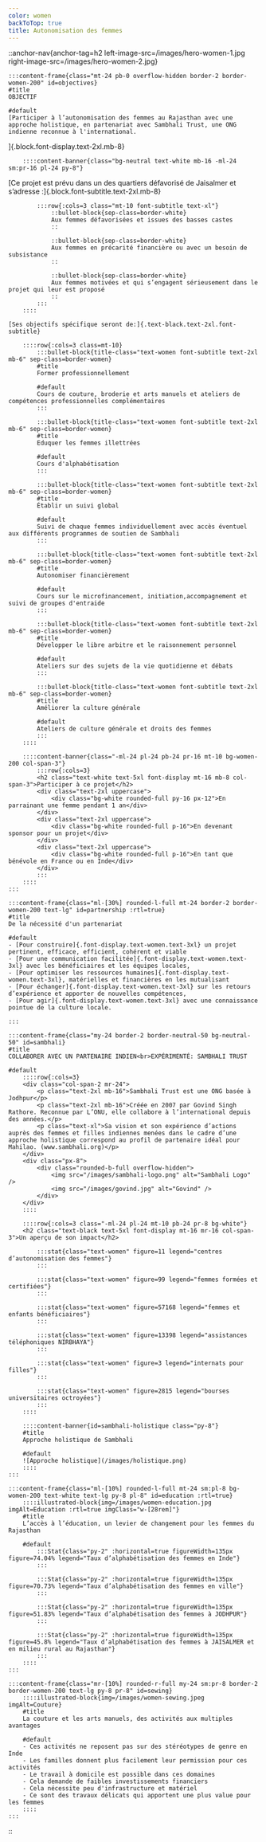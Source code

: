 ```yaml
---
color: women
backToTop: true
title: Autonomisation des femmes
---
```


::anchor-nav{anchor-tag=h2 left-image-src=/images/hero-women-1.jpg right-image-src=/images/hero-women-2.jpg}

    :::content-frame{class="mt-24 pb-0 overflow-hidden border-2 border-women-200" id=objectives}
    #title
    OBJECTIF

    #default
    [Participer à l’autonomisation des femmes au Rajasthan avec une approche holistique, en partenariat avec Sambhali Trust, une ONG indienne reconnue à l'international.
]{.block.font-display.text-2xl.mb-8}

        ::::content-banner{class="bg-neutral text-white mb-16 -ml-24 sm:pr-16 pl-24 py-8"}
[Ce projet est prévu dans un des quartiers défavorisé de Jaisalmer et s’adresse :]{.block.font-subtitle.text-2xl.mb-8}

            :::row{:cols=3 class="mt-10 font-subtitle text-xl"}
                ::bullet-block{sep-class=border-white}
                Aux femmes défavorisées et issues des basses castes
                ::

                ::bullet-block{sep-class=border-white}
                Aux femmes en précarité financière ou avec un besoin de subsistance
                ::

                ::bullet-block{sep-class=border-white}
                Aux femmes motivées et qui s’engagent sérieusement dans le projet qui leur est proposé
                ::
            :::
        ::::

    [Ses objectifs spécifique seront de:]{.text-black.text-2xl.font-subtitle}

        ::::row{:cols=3 class=mt-10}
            :::bullet-block{title-class="text-women font-subtitle text-2xl mb-6" sep-class=border-women}
            #title
            Former professionnellement

            #default
            Cours de couture, broderie et arts manuels et ateliers de compétences professionnelles complémentaires
            :::
    
            :::bullet-block{title-class="text-women font-subtitle text-2xl mb-6" sep-class=border-women}
            #title
            Eduquer les femmes illettrées
            
            #default
            Cours d'alphabétisation
            :::
            
            :::bullet-block{title-class="text-women font-subtitle text-2xl mb-6" sep-class=border-women}
            #title
            Établir un suivi global

            #default
            Suivi de chaque femmes individuellement avec accès éventuel aux différents programmes de soutien de Sambhali
            :::
    
            :::bullet-block{title-class="text-women font-subtitle text-2xl mb-6" sep-class=border-women}
            #title
            Autonomiser financièrement

            #default
            Cours sur le microfinancement, initiation,accompagnement et suivi de groupes d'entraide
            :::
    
            :::bullet-block{title-class="text-women font-subtitle text-2xl mb-6" sep-class=border-women}
            #title
            Développer le libre arbitre et le raisonnement personnel

            #default
            Ateliers sur des sujets de la vie quotidienne et débats
            :::
            
            :::bullet-block{title-class="text-women font-subtitle text-2xl mb-6" sep-class=border-women}
            #title
            Améliorer la culture générale

            #default
            Ateliers de culture générale et droits des femmes
            :::
        ::::

        ::::content-banner{class="-ml-24 pl-24 pb-24 pr-16 mt-10 bg-women-200 col-span-3"}
            :::row{:cols=3}
            <h2 class="text-white text-5xl font-display mt-16 mb-8 col-span-3">Participer à ce projet</h2>
            <div class="text-2xl uppercase">
                <div class="bg-white rounded-full py-16 px-12">En parrainant une femme pendant 1 an</div>
            </div>
            <div class="text-2xl uppercase">
                <div class="bg-white rounded-full p-16">En devenant sponsor pour un projet</div>
            </div>
            <div class="text-2xl uppercase">
                <div class="bg-white rounded-full p-16">En tant que bénévole en France ou en Inde</div>
            </div>
            :::
        ::::
    :::

    :::content-frame{class="ml-[30%] rounded-l-full mt-24 border-2 border-women-200 text-lg" id=partnership :rtl=true}
    #title
    De la nécessité d'un partenariat
    
    #default
    - [Pour construire]{.font-display.text-women.text-3xl} un projet pertinent, efficace, efficient, cohérent et viable
    - [Pour une communication facilitée]{.font-display.text-women.text-3xl} avec les bénéficiaires et les équipes locales,
    - [Pour optimiser les ressources humaines]{.font-display.text-women.text-3xl}, matérielles et financières en les mutualisant
    - [Pour échanger]{.font-display.text-women.text-3xl} sur les retours d’expérience et apporter de nouvelles compétences,
    - [Pour agir]{.font-display.text-women.text-3xl} avec une connaissance pointue de la culture locale.

    :::

    :::content-frame{class="my-24 border-2 border-neutral-50 bg-neutral-50" id=sambhali}
    #title
    COLLABORER AVEC UN PARTENAIRE INDIEN<br>EXPÉRIMENTÉ: SAMBHALI TRUST

    #default
        ::::row{:cols=3}
        <div class="col-span-2 mr-24">
            <p class="text-2xl mb-16">Sambhali Trust est une ONG basée à Jodhpur</p>
            <p class="text-2xl mb-16">Créée en 2007 par Govind Singh Rathore. Reconnue par L’ONU, elle collabore à l’international depuis des années.</p>
            <p class="text-xl">Sa vision et son expérience d’actions auprès des femmes et filles indiennes menées dans le cadre d’une approche holistique correspond au profil de partenaire idéal pour Mahilao. (www.sambhali.org)</p>
        </div>
        <div class="px-8">
            <div class="rounded-b-full overflow-hidden">
                <img src="/images/sambhali-logo.png" alt="Sambhali Logo" />
                <img src="/images/govind.jpg" alt="Govind" />
            </div>
        </div>
        ::::

        ::::row{:cols=3 class="-ml-24 pl-24 mt-10 pb-24 pr-8 bg-white"}
        <h2 class="text-black text-5xl font-display mt-16 mr-16 col-span-3">Un aperçu de son impact</h2>

            :::stat{class="text-women" figure=11 legend="centres d’autonomisation des femmes"}
            :::
    
            :::stat{class="text-women" figure=99 legend="femmes formées et certifiées"}
            :::
            
            :::stat{class="text-women" figure=57168 legend="femmes et enfants bénéficiaires"}
            :::
    
            :::stat{class="text-women" figure=13398 legend="assistances téléphoniques NIRBHAYA"}
            :::
    
            :::stat{class="text-women" figure=3 legend="internats pour filles"}
            :::
            
            :::stat{class="text-women" figure=2815 legend="bourses universitaires octroyées"}
            :::
        ::::

        ::::content-banner{id=sambhali-holistique class="py-8"}
        #title
        Approche holistique de Sambhali
    
        #default
        ![Approche holistique](/images/holistique.png)
        ::::
    :::

    :::content-frame{class="ml-[10%] rounded-l-full mt-24 sm:pl-8 bg-women-200 text-white text-lg py-8 pl-8" id=education :rtl=true}
        ::::illustrated-block{img=/images/women-education.jpg imgAlt=Education :rtl=true imgClass="w-[28rem]"}
        #title
        L’accès à l’éducation, un levier de changement pour les femmes du Rajasthan

        #default
            :::Stat{class="py-2" :horizontal=true figureWidth=135px figure=74.04% legend="Taux d’alphabétisation des femmes en Inde"}
            :::

            :::Stat{class="py-2" :horizontal=true figureWidth=135px figure=70.73% legend="Taux d’alphabétisation des femmes en ville"}
            :::

            :::Stat{class="py-2" :horizontal=true figureWidth=135px figure=51.83% legend="Taux d’alphabétisation des femmes à JODHPUR"}
            :::

            :::Stat{class="py-2" :horizontal=true figureWidth=135px figure=45.8% legend="Taux d’alphabétisation des femmes à JAISALMER et en milieu rural au Rajasthan"}
            :::
        ::::
    :::

    :::content-frame{class="mr-[10%] rounded-r-full my-24 sm:pr-8 border-2 border-women-200 text-lg py-8 pr-8" id=sewing}
        ::::illustrated-block{img=/images/women-sewing.jpeg imgAlt=Couture}
        #title
        La couture et les arts manuels, des activités aux multiples avantages

        #default
        - Ces activités ne reposent pas sur des stéréotypes de genre en Inde
        - Les familles donnent plus facilement leur permission pour ces activités
        - Le travail à domicile est possible dans ces domaines
        - Cela demande de faibles investissements financiers
        - Cela nécessite peu d'infrastructure et matériel
        - Ce sont des travaux délicats qui apportent une plus value pour les femmes
        ::::
    :::

::
